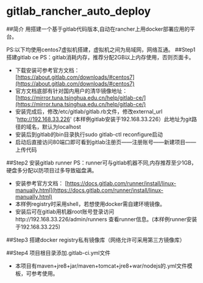 # gitlab_rancher_auto_deploy
##简介
用搭建一个基于gitlab代码版本,自动在rancher上用docker部署应用的平台。

PS:以下均使用centos7虚拟机搭建，虚拟机之间为局域网，网络互通。
##Step1 搭建gitlab ce
PS：gitlab消耗内存，推荐分配2GB以上内存使用，否则页面卡。
+ 下载安装可参考官方文档：
[https://about.gitlab.com/downloads/#centos7](https://about.gitlab.com/downloads/#centos7)
+ 官方文档底部有针对国内用户的清华镜像地址：
[https://mirror.tuna.tsinghua.edu.cn/help/gitlab-ce/](https://mirror.tuna.tsinghua.edu.cn/help/gitlab-ce/)
+ 安装完成后，修改/etc/gitlab/gitlab.rb文件，修改external_url 'http://192.168.33.226' (本样例gitlab安装于192.168.33.226）此地址为git路径的域名，默认为localhost
+ 安装后到gitlab的bin目录执行sudo gitlab-ctl reconfigure启动
+ 启动后直接访问80端口即可看到gitlab注册页——注册账号——新建项目——上传代码

##Step2 安装gitlab runner
PS：runner可与gitlab机器不同,内存推荐至少1GB，硬盘多分配以防项目过多导致磁盘满。
+ 安装参考官方文档：
[https://docs.gitlab.com/runner/install/linux-manually.html](https://docs.gitlab.com/runner/install/linux-manually.html)
+ 本样例registry时采用shell，若想使用docker需自建环境镜像。
+ 安装后可在gitlab用机器root账号登录访问http://192.168.33.226/admin/runners 查看runner信息。(本样例runner安装于192.168.33.225)

##Step3 搭建docker registry私有镜像库（网络允许可采用第三方镜像库）


##Step4 项目根目录添加.gitlab-ci.yml文件
+ 本项目有maven+jre8+jar/maven+tomcat+jre8+war/nodejs的.yml文件模板，可参考使用。